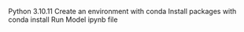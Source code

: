 Python 3.10.11
Create an environment with conda
Install packages with conda install
Run Model ipynb file